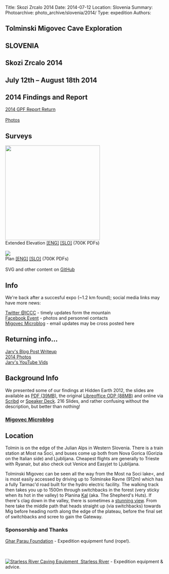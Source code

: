 Title: Skozi Zrcalo 2014
Date: 2014-07-12
Location: Slovenia
Summary:
Photoarchive: photo_archive/slovenia/2014/
Type: expedition
Authors:

<h2>Tolminski Migovec Cave Exploration</h2>  
<h2>SLOVENIA</h2>

<h2>Skozi Zrcalo 2014</h2>
<h2>July 12th – August 18th 2014</h2>

<h2>2014 Findings and Report</h2>

<a href="/caving/FILES/expeditions/slovenia/slov2014/2014GPFReport.pdf">2014 GPF Report Return</a><a><br><br>
</a><a href="/caving/photo_archive/slovenia/2014/">Photos</a>

<h2>Surveys</h2>
<a href="/caving/FILES/expeditions/slovenia/slov2014/2014-SistemMigovec-ExtendedElevation-ENG.pdf"><img src="/caving/FILES/expeditions/slovenia/slov2014/2014-SistemMigovec-ExtendedElevation-ENG.png" width="300"></a><br>
Extended Elevation <a href="/caving/FILES/expeditions/slovenia/slov2014/2014-SistemMigovec-ExtendedElevation-ENG.pdf">[ENG]</a> <a href="/caving/FILES/expeditions/slovenia/slov2014/2014-SistemMigovec-ExtendedElevation-SLO.pdf">[SLO]</a> (700K PDFs)<br>
<br>
<a href="/caving/FILES/expeditions/slovenia/slov2014/2014-SistemMigovec-Plan-ENG.pdf"><img src="/caving/FILES/expeditions/slovenia/slov2014/2014-SistemMigovec-Plan-ENG.png"></a><br>
Plan <a href="/caving/FILES/expeditions/slovenia/slov2014/2014-SistemMigovec-Plan-ENG.pdf">[ENG]</a> <a href="/caving/FILES/expeditions/slovenia/slov2014/2014-SistemMigovec-Plan-SLO.pdf">[SLO]</a> (700K PDFs)<br>
<br>
SVG and other content on <a href="https://github.com/jarvist/migovecsurveydata/tree/master/drawn/2014">GitHub</a><br>

<h2>Info</h2>

We're back after a succesful expo (~1.2 km found); social media links may have more news:

<a href="https://twitter.com/iccc">Twitter @ICCC</a> - timely updates form the mountain<br>
<a href="https://www.facebook.com/events/606093562822926/">Facebook Event</a> - photos and personnel contacts<br>
<a href="http://migovec.wordpress.com/">Migovec Microblog</a> - email updates may be cross posted here

<!-- OK, the real content -->
<h2>Returning info...</h2>

<a href="https://jarvbites.wordpress.com/2014/08/05/skozizrcalo/">Jarv's Blog Post Writeup</a><br>
<a href="/caving/photo_archive/slovenia/2014/dirindex.html">2014 Photos</a><br>
<a href="https://www.youtube.com/playlist?list=PLXLkC01650Kcg0lOZheIk36o2MbE5XToo">Jarv's YouTube Vids</a>

<h2>Background Info</h2>

We presented some of our findings at Hidden Earth 2012, the slides are available as <a href="/caving/FILES/expeditions/slovenia/slov2012/2012-BCRA_ICCC_Hidden_Earth_FINAL.pdf">PDF (39MB)</a>, the original <a href="/caving/FILES/expeditions/slovenia/slov2012/2012-BCRA_ICCC_Hidden_Earth_FINAL.odp">Libreoffice ODP (88MB)</a> and online via <a href="http://www.scribd.com/doc/106792352/2012-BCRA-ICCC-Hidden-Earth-Final">Scribd</a> or <a href="https://speakerdeck.com/jarvist/2012-hidden-earth-imperial-college-caving-club">Speaker Deck</a>. 216 Slides, and rather confusing without the description, but better than nothing!

<h3><a href="http://migovec.wordpress.com/">Migovec Microblog</a></h3>

<h2>Location</h2>
<p>Tolmin is on the edge of the Julian Alps in Western Slovenia. There is a train station at Most na Soci, and buses come up both from Nova Gorica (Gorizia on the Italian side) and Ljublijana. Cheapest flights are generally to Trieste with Ryanair, but also check out Venice and Easyjet to Ljublijana.</p>

<p>Tolminski Migovec can be seen all the way from the Most na Soci lake<, and is most easily accessed by driving up to Tolminske Ravne (912m) which has a fully Tarmac'd road built for the hydro electric facility. The walking track then takes you up to 1500m through switchbacks in the forest (very sticky when its hot in the valley) to Planina <a href="/caving/photo_archive/slovenia/2005-enigma/Kal_Tolminski_Migovec_1024x768_background.html">Kal</a> (aka. The Shepherd's Huts). If there's clag down in the valley, there is sometimes a <a href="/caving/photo_archive/slovenia/2006-Yossarian/012-Jana Kal/Jana Carga JSPDT -IMG_7385.html">stunning view</a>. From here take the middle path that heads straight up (via switchbacks) towards Mig before heading north along the edge of the plateau, before the final set of switchbacks and scree to gain the Gateway.</p>

<h3>Sponsorship and Thanks</h3>
<!--<a href="http://beastproducts.co.uk"><img src="beast.jpg" alt="Beast Logo">&nbsp;&nbsp;Beast Products</a> - Sponsorship in Kind (technical fleeces for underground camp)-->

<a href="http://gharparau.org.uk/">Ghar Parau Foundation</a> - Expedition equipment fund (rope!).

<br><br><a href="http://starlessriver.com/"><img src="/caving/FILES/expeditions/slovenia/slov2014/starlessriver.gif" alt="Starless River Caving Equipment">&nbsp;&nbsp;Starless River</a> - Expedition equipment &amp; advice.
<!-- Stops twitter slow down hanging whole page with their dodgy javascript -->

<script type="text/javascript" src="http://twitter.com/javascripts/blogger.js">
</script>
<script type="text/javascript" src="http://twitter.com/statuses/user_timeline/iccc.json?callback=twitterCallback2&amp;count=5">
</script>
